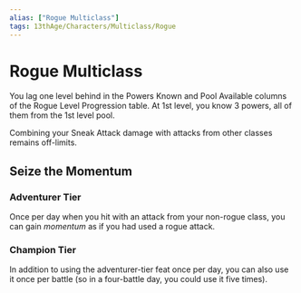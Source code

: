 ```yaml
---
alias: ["Rogue Multiclass"]
tags: 13thAge/Characters/Multiclass/Rogue
---
```

# Rogue Multiclass

You lag one level behind in the Powers Known and Pool Available columns of the Rogue Level Progression table. At 1st level, you know 3 powers, all of them from the 1st level pool.

Combining your Sneak Attack damage with attacks from other classes remains off-limits.

## Seize the Momentum

### Adventurer Tier

Once per day when you hit with an attack from your non-rogue class, you can gain *momentum* as if you had used a rogue attack.

### Champion Tier

In addition to using the adventurer-tier feat once per day, you can also use it once per battle (so in a four-battle day, you could use it five times).
